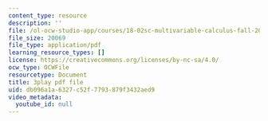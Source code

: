 ```yaml
---
content_type: resource
description: ''
file: /ol-ocw-studio-app/courses/18-02sc-multivariable-calculus-fall-2010/db096a1a6327c52f7793879f3432aed9_iYFogDTPlRo.pdf
file_size: 20069
file_type: application/pdf
learning_resource_types: []
license: https://creativecommons.org/licenses/by-nc-sa/4.0/
ocw_type: OCWFile
resourcetype: Document
title: 3play pdf file
uid: db096a1a-6327-c52f-7793-879f3432aed9
video_metadata:
  youtube_id: null
---
```

